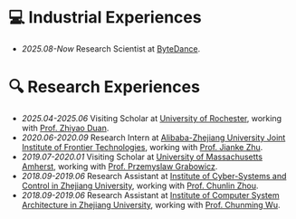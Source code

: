 
# 💻 Industrial Experiences
- *2025.08-Now* Research Scientist at [ByteDance](https://www.bytedance.com/en/).

# 🔍 Research Experiences
- *2025.04-2025.06* Visiting Scholar at [University of Rochester](https://www.rochester.edu/), working with [Prof. Zhiyao Duan](https://www.hajim.rochester.edu/ece/people/faculty/duan_zhiyao).
- *2020.06-2020.09* Research Intern at [Alibaba-Zhejiang University Joint Institute of Frontier Technologies](https://azft.alibaba.com/), working with [Prof. Jianke Zhu](https://person.zju.edu.cn/en/jkzhu).
- *2019.07-2020.01* Visiting Scholar at [University of Massachusetts Amherst](https://www.umass.edu/), working with [Prof. Przemyslaw Grabowicz](https://www.cics.umass.edu/about/directory/przemyslaw-grabowicz).
- *2018.09-2019.06* Research Assistant at [Institute of Cyber-Systems and Control in Zhejiang University](http://www.cse.zju.edu.cn/cseenglish/main.htm), working with [Prof. Chunlin Zhou](https://person.zju.edu.cn/en/c_zhou).
- *2018.09-2019.06* Research Assistant at [Institute of Computer System Architecture in Zhejiang University](http://www.en.cs.zju.edu.cn/jsjxtjgywlaqyjs/list.htm), working with [Prof. Chunming Wu](https://person.zju.edu.cn/en/0095168).
